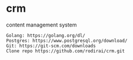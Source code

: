 # crm
content management system


    Golang: https://golang.org/dl/
    Postgres: https://www.postgresql.org/download/
    Git: https://git-scm.com/downloads
    Clone repo https://github.com/rodirai/crm.git
